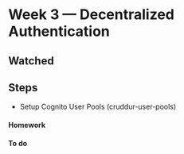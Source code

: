# Week 3 — Decentralized Authentication

## Watched


## Steps
 - Setup Cognito User Pools (cruddur-user-pools)



#### Homework



#### To do 
